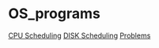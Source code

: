 # OS_programs
[CPU Scheduling](/cpu_scheduling)
[DISK Scheduling](/disk_scheduling)
[Problems](/problems)

